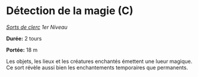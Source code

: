 # Détection de la magie (C)


*[Sorts de clerc](../Sorts_de_clerc.md) 1er Niveau*

**Durée:** 2 tours

**Portée:** 18 m

Les objets, les lieux et les créatures enchantés émettent une lueur
magique. Ce sort révèle aussi bien les enchantements temporaires que
permanents.